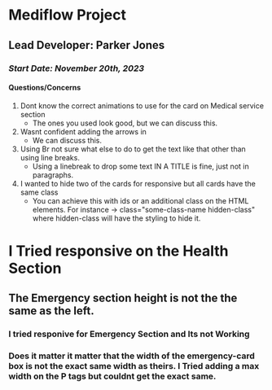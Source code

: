 # Mediflow Project

## Lead Developer: Parker Jones

### _Start Date: November 20th, 2023_

#### Questions/Concerns

1. Dont know the correct animations to use for the card on Medical service section
   - The ones you used look good, but we can discuss this.
2. Wasnt confident adding the arrows in
   - We can discuss this.
3. Using Br not sure what else to do to get the text like that other than using line breaks.
   - Using a linebreak to drop some text IN A TITLE is fine, just not in paragraphs.
4. I wanted to hide two of the cards for responsive but all cards have the same class
   - You can achieve this with ids or an additional class on the HTML elements. For instance -> class="some-class-name hidden-class" where hidden-class will have the styling to hide it.
  

# I Tried responsive on the Health Section
## The Emergency section height is not the the same as the left.
### I tried responive for Emergency Section and Its not Working
### Does it matter it matter that the width of the emergency-card box is not the exact same width as theirs. I Tried adding a max width on the P tags but couldnt get the exact same.


